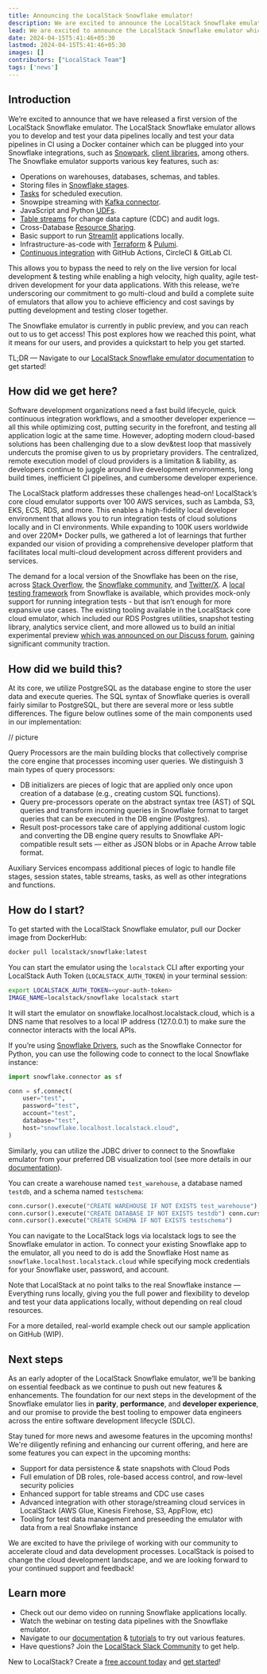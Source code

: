 ```yaml
---
title: Announcing the LocalStack Snowflake emulator!
description: We are excited to announce the LocalStack Snowflake emulator which enables a high-fidelity, fully local Snowflake experience to develop & test your data pipelines.
lead: We are excited to announce the LocalStack Snowflake emulator which enables a high-fidelity, fully local Snowflake experience to develop & test your data pipelines.
date: 2024-04-15T5:41:46+05:30
lastmod: 2024-04-15T5:41:46+05:30
images: []
contributors: ["LocalStack Team"]
tags: ['news']
---
```


## Introduction

We’re excited to announce that we have released a first version of the LocalStack Snowflake emulator. The LocalStack Snowflake emulator allows you to develop and test your data pipelines locally and test your data pipelines in CI using a Docker container which can be plugged into your Snowflake integrations, such as [Snowpark](https://docs.snowflake.com/en/developer-guide/snowpark/index), [client libraries](https://developers.snowflake.com/drivers-and-libraries/), among others. The Snowflake emulator supports various key features, such as:

-   Operations on warehouses, databases, schemas, and tables.
-   Storing files in [Snowflake stages](https://docs.snowflake.com/en/user-guide/data-load-local-file-system-create-stage).
-   [Tasks](https://docs.snowflake.com/en/user-guide/tasks-intro) for scheduled execution.
-   Snowpipe streaming with [Kafka connector](https://docs.snowflake.com/en/user-guide/data-load-snowpipe-streaming-kafka).
-   JavaScript and Python [UDFs](https://docs.snowflake.com/en/developer-guide/udf/udf-overview).
-   [Table streams](https://docs.snowflake.com/en/user-guide/streams-intro) for change data capture (CDC) and audit logs.
-   Cross-Database [Resource Sharing](https://docs.snowflake.com/en/user-guide/data-sharing-intro).
-   Basic support to run [Streamlit](https://docs.snowflake.com/en/developer-guide/streamlit/about-streamlit) applications locally.
-   Infrastructure-as-code with [Terraform](https://snowflake.localstack.cloud/user-guide/integrations/terraform/) & [Pulumi](https://snowflake.localstack.cloud/user-guide/integrations/pulumi/).
-   [Continuous integration](https://snowflake.localstack.cloud/user-guide/continuous-integration/) with GitHub Actions, CircleCI & GitLab CI.

This allows you to bypass the need to rely on the live version for local development & testing while enabling a high velocity, high quality, agile test-driven development for your data applications. With this release, we’re underscoring our commitment to go multi-cloud and build a complete suite of emulators that allow you to achieve efficiency and cost savings by putting development and testing closer together.

The Snowflake emulator is currently in public preview, and you can reach out to us to get access! This post explores how we reached this point, what it means for our users, and provides a quickstart to help you get started.

TL;DR — Navigate to our [LocalStack Snowflake emulator documentation](https://snowflake.localstack.cloud/introduction/) to get started!

## How did we get here?

Software development organizations need a fast build lifecycle, quick continuous integration workflows, and a smoother developer experience — all this while optimizing cost, putting security in the forefront, and testing all application logic at the same time. However, adopting modern cloud-based solutions has been challenging due to a slow dev&test loop that massively undercuts the promise given to us by proprietary providers. The centralized, remote execution model of cloud providers is a limitation & liability, as developers continue to juggle around live development environments, long build times, inefficient CI pipelines, and cumbersome developer experience.

The LocalStack platform addresses these challenges head-on! LocalStack’s core cloud emulator supports over 100 AWS services, such as Lambda, S3, EKS, ECS, RDS, and more. This enables a high-fidelity local developer environment ​​that allows you to run integration tests of cloud solutions locally and in CI environments. While expanding to 100K users worldwide and over 220M+ Docker pulls, we gathered a lot of learnings that further expanded our vision of providing a comprehensive developer platform that facilitates local multi-cloud development across different providers and services.

The demand for a local version of the Snowflake has been on the rise, across [Stack Overflow](https://stackoverflow.com/questions/75820814/is-it-possible-to-run-a-local-snowflake-instance-using-docker), the [Snowflake community](https://community.snowflake.com/s/question/0D50Z00008Li3DTSAZ/has-anyone-come-up-with-a-local-version-of-snowflake-that-allows-for-development-testing-locally), and [Twitter/X](https://twitter.com/criccomini/status/1618782276267163652). A [local testing framework](https://docs.snowflake.com/en/developer-guide/snowpark/python/testing-locally) from Snowflake is available, which provides mock-only support for running integration tests - but that isn’t enough for more expansive use cases. The existing tooling available in the LocalStack core cloud emulator, which included our RDS Postgres utilities, snapshot testing library, analytics service client, and more allowed us to build an initial experimental preview [which was announced on our Discuss forum](https://discuss.localstack.cloud/t/introducing-the-localstack-snowflake-extension-experimental/665/7), gaining significant community traction.

## How did we build this?

At its core, we utilize PostgreSQL as the database engine to store the user data and execute queries. The SQL syntax of Snowflake queries is overall fairly similar to PostgreSQL, but there are several more or less subtle differences. The figure below outlines some of the main components used in our implementation:

// picture

Query Processors are the main building blocks that collectively comprise the core engine that processes incoming user queries. We distinguish 3 main types of query processors:

-   DB initializers are pieces of logic that are applied only once upon creation of a database (e.g., creating custom SQL functions).
-   Query pre-processors operate on the abstract syntax tree (AST) of SQL queries and transform incoming queries in Snowflake format to target queries that can be executed in the DB engine (Postgres).
-   Result post-processors take care of applying additional custom logic and converting the DB engine query results to Snowflake API-compatible result sets — either as JSON blobs or in Apache Arrow table format.

Auxiliary Services encompass additional pieces of logic to handle file stages, session states, table streams, tasks, as well as other integrations and functions.

## How do I start?

To get started with the LocalStack Snowflake emulator, pull our Docker image from DockerHub:

```bash
docker pull localstack/snowflake:latest
```

You can start the emulator using the `localstack` CLI after exporting your LocalStack Auth Token (`LOCALSTACK_AUTH_TOKEN`) in your terminal session:

```bash
export LOCALSTACK_AUTH_TOKEN=<your-auth-token>
IMAGE_NAME=localstack/snowflake localstack start
```

It will start the emulator on snowflake.localhost.localstack.cloud, which is a DNS name that resolves to a local IP address (127.0.0.1) to make sure the connector interacts with the local APIs.

If you’re using [Snowflake Drivers](https://docs.snowflake.com/en/developer-guide/drivers), such as the Snowflake Connector for Python, you can use the following code to connect to the local Snowflake instance:

```python
import snowflake.connector as sf

conn = sf.connect(
    user="test",
    password="test",
    account="test",
    database="test",
    host="snowflake.localhost.localstack.cloud",
)
```

Similarly, you can utilize the JDBC driver to connect to the Snowflake emulator from your preferred DB visualization tool (see more details in our [documentation](https://snowflake.localstack.cloud/introduction/)).

You can create a warehouse named `test_warehouse`, a database named `testdb`, and a schema named `testschema`:

```python
conn.cursor().execute("CREATE WAREHOUSE IF NOT EXISTS test_warehouse")
conn.cursor().execute("CREATE DATABASE IF NOT EXISTS testdb") conn.cursor().execute("USE DATABASE testdb")
conn.cursor().execute("CREATE SCHEMA IF NOT EXISTS testschema")
```

You can navigate to the LocalStack logs via localstack logs to see the Snowflake emulator in action. To connect your existing Snowflake app to the emulator, all you need to do is add the Snowflake Host name as `snowflake.localhost.localstack.cloud` while specifying mock credentials for your Snowflake user, password, and account. 

Note that LocalStack at no point talks to the real Snowflake instance — Everything runs locally, giving you the full power and flexibility to develop and test your data applications locally, without depending on real cloud resources.

For a more detailed, real-world example check out our sample application on GitHub (WIP).

## Next steps

As an early adopter of the LocalStack Snowflake emulator, we’ll be banking on essential feedback as we continue to push out new features & enhancements. The foundation for our next steps in the development of the Snowflake emulator lies in **parity**, **performance**, and **developer experience**, and our promise to provide the best tooling to empower data engineers across the entire software development lifecycle (SDLC).

Stay tuned for more news and awesome features in the upcoming months! We're diligently refining and enhancing our current offering, and here are some features you can expect in the upcoming months:

-   Support for data persistence & state snapshots with Cloud Pods
-   Full emulation of DB roles, role-based access control, and row-level security policies
-   Enhanced support for table streams and CDC use cases
-    Advanced integration with other storage/streaming cloud services in LocalStack (AWS Glue, Kinesis Firehose, S3, AppFlow, etc)
-   Tooling for test data management and preseeding the emulator with data from a real Snowflake instance

We are excited to have the privilege of working with our community to accelerate cloud and data development processes. LocalStack is poised to change the cloud development landscape, and we are looking forward to your continued support and feedback!

## Learn more

-   Check out our demo video on running Snowflake applications locally.
-   Watch the webinar on testing data pipelines with the Snowflake emulator.
-   Navigate to our [documentation](https://snowflake.localstack.cloud/introduction/) & [tutorials](https://snowflake.localstack.cloud/tutorials/) to try out various features.
-   Have questions? Join the [LocalStack Slack Community](https://localstack.cloud/slack) to get help.

New to LocalStack? Create a [free account today](https://app.localstack.cloud/sign-up) and [get started](https://snowflake.localstack.cloud/getting-started/installation/)!
